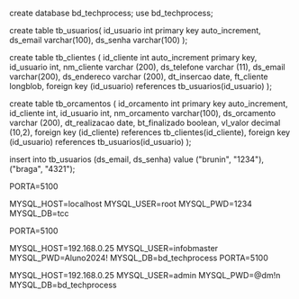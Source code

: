 create database bd_techprocess;
use bd_techprocess;

create table tb_usuarios(
id_usuario int primary key auto_increment,
ds_email varchar(100),
ds_senha varchar(100)
);

create table tb_clientes (
id_cliente int auto_increment primary key,
id_usuario int,
nm_cliente varchar (200),
ds_telefone varchar (11),
ds_email varchar(200),
ds_endereco varchar (200),
dt_insercao date,
ft_cliente longblob,
	foreign key (id_usuario) references tb_usuarios(id_usuario)
);

create table tb_orcamentos (
id_orcamento int primary key auto_increment,
id_cliente int,
id_usuario int,
nm_orcamento varchar(100),
ds_orcamento varchar (200),
dt_realizacao date,
bt_finalizado boolean,
vl_valor decimal (10,2),
    foreign key (id_cliente) references tb_clientes(id_cliente),
	foreign key (id_usuario) references tb_usuarios(id_usuario)
);


insert into tb_usuarios (ds_email, ds_senha)
value ("brunin", "1234"),
	  ("braga", "4321");

PORTA=5100

MYSQL_HOST=localhost
MYSQL_USER=root
MYSQL_PWD=1234
MYSQL_DB=tcc


PORTA=5100

MYSQL_HOST=192.168.0.25
MYSQL_USER=infobmaster
MYSQL_PWD=Aluno2024!
MYSQL_DB=bd_techprocess
PORTA=5100

MYSQL_HOST=192.168.0.25
MYSQL_USER=admin
MYSQL_PWD=@dm!n
MYSQL_DB=bd_techprocess
